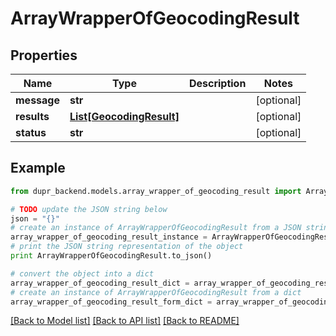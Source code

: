 # ArrayWrapperOfGeocodingResult


## Properties
Name | Type | Description | Notes
------------ | ------------- | ------------- | -------------
**message** | **str** |  | [optional] 
**results** | [**List[GeocodingResult]**](GeocodingResult.md) |  | [optional] 
**status** | **str** |  | [optional] 

## Example

```python
from dupr_backend.models.array_wrapper_of_geocoding_result import ArrayWrapperOfGeocodingResult

# TODO update the JSON string below
json = "{}"
# create an instance of ArrayWrapperOfGeocodingResult from a JSON string
array_wrapper_of_geocoding_result_instance = ArrayWrapperOfGeocodingResult.from_json(json)
# print the JSON string representation of the object
print ArrayWrapperOfGeocodingResult.to_json()

# convert the object into a dict
array_wrapper_of_geocoding_result_dict = array_wrapper_of_geocoding_result_instance.to_dict()
# create an instance of ArrayWrapperOfGeocodingResult from a dict
array_wrapper_of_geocoding_result_form_dict = array_wrapper_of_geocoding_result.from_dict(array_wrapper_of_geocoding_result_dict)
```
[[Back to Model list]](../README.md#documentation-for-models) [[Back to API list]](../README.md#documentation-for-api-endpoints) [[Back to README]](../README.md)


